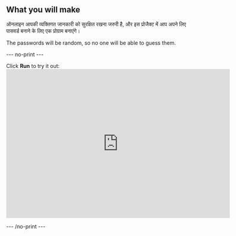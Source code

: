 ## What you will make

ऑनलाइन आपकी व्यक्तिगत जानकारी को सुरक्षित रखना जरुरी है, और इस प्रोजैक्ट में आप अपने लिए पासवर्ड बनाने के लिए एक प्रोग्राम बनाएंगे।

The passwords will be random, so no one will be able to guess them.

--- no-print ---

Click **Run** to try it out: <iframe src="https://editor.raspberrypi.org/en/embed/viewer/password-generator-complete" width="600" height="400" frameborder="0" marginwidth="0" marginheight="0" allowfullscreen> </iframe>

--- /no-print ---
